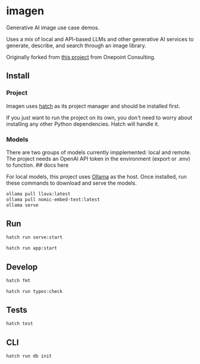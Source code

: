 # imagen

Generative AI image use case demos.

Uses a mix of local and API-based LLMs and other generative AI services to generate, describe, and search through an image library.

Originally forked from [this project](https://github.com/onepointconsulting/image_search) from Onepoint Consulting.

## Install

### Project

Imagen uses [hatch](https://hatch.pypa.io/latest/) as its project manager and should be installed first.

If you just want to run the project on its own, you don't need to worry about installing any other Python dependencies. Hatch will handle it.

### Models

There are two groups of models currently impplemented: local and remote. The project needs an OpenAI API token in the environment (export or .env) to function. ## docs here

For local models, this project uses [Ollama](https://ollama.com) as the host. Once installed, run these commands to download and serve the models.

```bash
ollama pull llava:latest
ollama pull nomic-embed-text:latest
ollama serve
```

## Run

```bash
hatch run serve:start
```

```bash
hatch run app:start
```

## Develop

```bash
hatch fmt
```

```bash
hatch run types:check
```

## Tests

```bash
hatch test
```

## CLI

```bash
hatch run db init
```